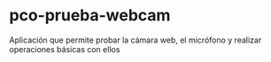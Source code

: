 # pco-prueba-webcam
Aplicación que permite probar la cámara web, el micrófono y realizar operaciones básicas con ellos
